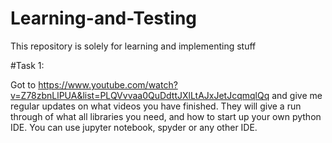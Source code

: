 # Learning-and-Testing
This repository is solely for learning and implementing stuff


#Task 1:

Got to https://www.youtube.com/watch?v=Z78zbnLlPUA&list=PLQVvvaa0QuDdttJXlLtAJxJetJcqmqlQq and give me regular updates on what videos you have finished. 
They will give a run through of what all libraries you need, and how to start up your own python IDE. You can use jupyter notebook, spyder or any other IDE.
